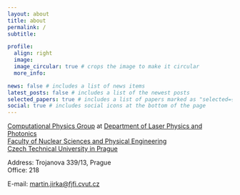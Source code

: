 ```yaml
---
layout: about
title: about
permalink: /
subtitle: 

profile:
  align: right
  image: 
  image_circular: true # crops the image to make it circular
  more_info:

news: false # includes a list of news items
latest_posts: false # includes a list of the newest posts
selected_papers: true # includes a list of papers marked as "selected={true}"
social: true # includes social icons at the bottom of the page
---
```

[Computational Physics Group](http://cphys.fjfi.cvut.cz/cphys/index.php?lang=cs) at [Department of Laser Physics and Photonics](https://klff.fjfi.cvut.cz/)  
[Faculty of Nuclear Sciences and Physical Engineering](https://www.fjfi.cvut.cz/en/)  
[Czech Technical University in Prague](https://www.cvut.cz/en)  
  
Address: Trojanova 339/13, Prague  
Office: 218  
  
E-mail: martin.jirka@fjfi.cvut.cz
